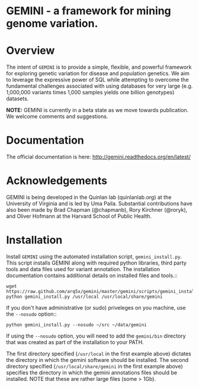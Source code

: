 GEMINI - a framework for mining genome variation.
=================================================

Overview
========
The intent of ``GEMINI`` is to provide a simple, flexible, and powerful
framework for exploring genetic variation for disease and population genetics.
We aim to leverage the expressive power of SQL while attempting to overcome
the fundamental challenges associated with using databases for very large
(e.g. 1,000,000 variants times 1,000 samples yields one billion genotypes)
datasets.

**NOTE:**  GEMINI is currently in a beta state as we move towards publication.
We welcome comments and suggestions.

Documentation
================

The official documentation is here: http://gemini.readthedocs.org/en/latest/


Acknowledgements
================
GEMINI is being developed in the Quinlan lab (quinlanlab.org) at the University
of Virginia and is led by Uma Paila.  Substantial contributions have also been
made by Brad Chapman (@chapmanb), Rory Kirchner (@roryk), and Oliver Hofmann
at the Harvard School of Public Health.


Installation
============
Install ``GEMINI`` using the automated installation script, `gemini_install.py`. This
script installs GEMINI along with required python libraries, third party tools and data 
files used for variant annotation. The installation documentation contains additional 
details on installed files and tools.::

    wget https://raw.github.com/arq5x/gemini/master/gemini/scripts/gemini_install.py
    python gemini_install.py /usr/local /usr/local/share/gemini

If you don't have administrative (or sudo) priveleges on you machine, use the
`--nosudo` option::

    python gemini_install.py --nosudo ~/src ~/data/gemini

If using the `--nosudo` option, you will need to add the `gemini/bin` directory
that was created as part of the installation to your PATH.

The first directory specified (`/usr/local` in the first example above) dictates 
the directory in which the gemini software should be installed.  The second
directory specified (`/usr/local/share/gemini` in the first example above) specifies
the directory in which the gemini annotations files should be installed.  NOTE that
these are rather large files (some > 1Gb).  

